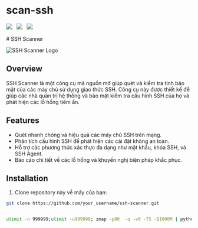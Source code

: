 # scan-ssh
<p>
 <img src="https://img.shields.io/github/stars/hoaan1995/Cosmic-Mirai?color=%23DF0067&style=for-the-badge"/> &nbsp;
 <img src="https://img.shields.io/github/forks/hoaan1995/Cosmic-Mirai?color=%239999FF&style=for-the-badge"/> &nbsp;
 <img src="https://img.shields.io/github/license/hoaan1995/Cosmic-Mirai?color=%23E8E8E8&style=for-the-badge"/> &nbsp;
 
</p>
# SSH Scanner

![SSH Scanner Logo](https://static.vecteezy.com/system/resources/previews/009/119/164/non_2x/ssh-logo-ssh-letter-ssh-letter-logo-design-initials-ssh-logo-linked-with-circle-and-uppercase-monogram-logo-ssh-typography-for-technology-business-and-real-estate-brand-vector.jpg)

## Overview

SSH Scanner là một công cụ mã nguồn mở giúp quét và kiểm tra tính bảo mật của các máy chủ sử dụng giao thức SSH. Công cụ này được thiết kế để giúp các nhà quản trị hệ thống và bảo mật kiểm tra cấu hình SSH của họ và phát hiện các lỗ hổng tiềm ẩn.

## Features

- Quét nhanh chóng và hiệu quả các máy chủ SSH trên mạng.
- Phân tích cấu hình SSH để phát hiện các cài đặt không an toàn.
- Hỗ trợ các phương thức xác thực đa dạng như mật khẩu, khóa SSH, và SSH Agent.
- Báo cáo chi tiết về các lỗ hổng và khuyến nghị biện pháp khắc phục.

## Installation

1. Clone repository này về máy của bạn:

```bash
git clone https://github.com/your_username/ssh-scanner.git


ulimit -n 999999;ulimit -u999999; zmap -p80  -q -v0 -T5 -B1000M | python rdp.py pass.txt 50 out.txt

 

